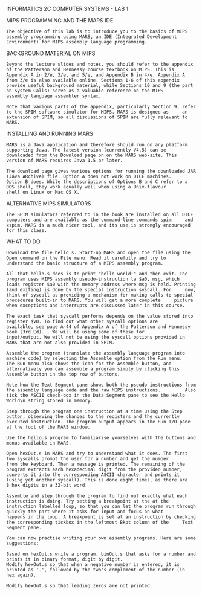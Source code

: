 INFORMATICS 2C COMPUTER SYSTEMS - LAB 1

  MIPS PROGRAMMING AND THE MARS IDE

    The objective of this lab is to introduce you to the basics of MIPS assembly programming using MARS, an IDE (Integrated Development     Environment) for MIPS assembly language programming.

  BACKGROUND MATERIAL ON MIPS

    Beyond the lecture slides and notes, you should refer to the appendix of the Patterson and Hennessy course textbook on MIPS. This is     Appendix A in 2/e, 3/e, and 5/e, and Appendix B in 4/e. Appendix A from 3/e is also available online. Sections 1-6 of this appendix     provide useful background material, while Sections 10 and 9 (the part on System Calls) serve as a valuable reference on the MIPS         assembly language assembler syntax.

    Note that various parts of the appendix, particularly Section 9, refer to the SPIM software simulator for MIPS. MARS is designed as     an extension of SPIM, so all discussions of SPIM are fully relevant to MARS.

  INSTALLING AND RUNNING MARS

    MARS is a Java application and therefore should run on any platform supporting Java. The latest version (currently V4.5) can be         downloaded from the Download page on on the MARS web-site. This version of MARS requires Java 1.5 or later.

    The download page gives various options for running the downloaded JAR (Java ARchive) file. Option A does not work on DICE machines.     Option B does. While the descriptions of Options B and C refer to a DOS shell, they work equally well when using a Unix-flavour         shell on Linux or Mac OS X.

  ALTERNATIVE MIPS SIMULATORS

    The SPIM simulators referred to in the book are installed on all DICE computers and are available as the command-line commands spim     and xspim. MARS is a much nicer tool, and its use is strongly encouraged for this class.

  WHAT TO DO

    Download the file hello.s. Start-up MARS and open the file using the Open command on the File menu. Read it carefully and try to         understand the basic structure of a MIPS assembly program.

    All that hello.s does is to print "hello world!" and then exit. The program uses MIPS assembly pseudo-instruction la $a0, msg, which     loads register $a0 with the memory address where msg is held. Printing (and exiting) is done by the special instruction syscall. For     now, think of syscall as providing a mechanism for making calls to special procedures built-in to MARS. You will get a more complete     picture when exceptions and interrupts are discussed later in this course.

    The exact task that syscall performs depends on the value stored into register $v0. To find out what other syscall options are           available, see page A-44 of Appendix A of the Patterson and Hennessy book (3rd Ed). . We will be using some of these for                 input/output. We will not be using the syscall options provided in MARS that are not also provided in SPIM.

    Assemble the program (translate the assembly language program into machine code) by selecting the Assemble option from the Run menu.     The Run menu also shows the icon for the Assemble button, and alternatively you can assemble a program simply by clicking this           Assemble button in the top row of buttons.

    Note how the Text Segment pane shows both the pseudo instructions from the assembly language code and the raw MIPS instructions.         Also tick the ASCII check-box in the Data Segment pane to see the Hello World\n string stored in memory.

    Step through the program one instruction at a time using the Step button, observing the changes to the registers and the currently       executed instruction. The program output appears in the Run I/O pane at the foot of the MARS window.

    Use the hello.s program to familiarise yourselves with the buttons and menus available in MARS.

    Open hexOut.s in MARS and try to understand what it does. The first two syscalls prompt the user for a number and get the number         from the keyboard. Then a message is printed. The remaining of the program extracts each hexadecimal digit from the provided number,     converts it into the corresponding ASCII character and prints it (using yet another syscall). This is done eight times, as there are     8 hex digits in a 32-bit word.

    Assemble and step through the program to find out exactly what each instruction is doing. Try setting a breakpoint at the at the         instruction labelled loop, so that you can let the program run through quickly the part where it asks for input and focus on what       happens in the loop. A breakpoint is set at an instruction by checking the corresponding tickbox in the leftmost Bkpt column of the     Text Segment pane.

    You can now practise writing your own assembly programs. Here are some suggestions:
    
    Based on hexOut.s write a program, binOut.s that asks for a number and prints it in binary format, digit by digit.
    Modify hexOut.s so that when a negative number is entered, it is printed as '-', followed by the two's complement of the number (in     hex again).
    
    Modify hexOut.s so that leading zeros are not printed.
